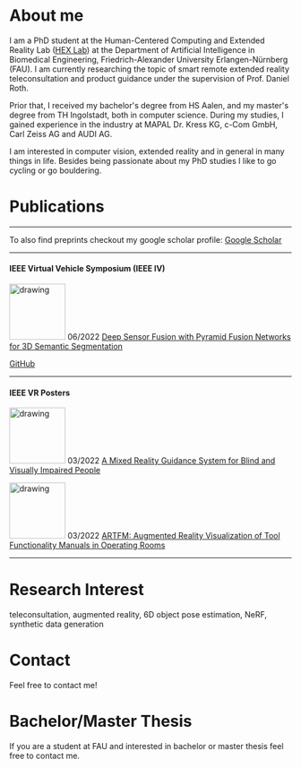 # About me

I am a PhD student at the Human-Centered Computing and Extended Reality Lab ([HEX Lab](https://www.hex.tf.fau.de/)) at the Department of Artificial Intelligence in Biomedical Engineering, Friedrich-Alexander University Erlangen-Nürnberg (FAU). I am currently researching the topic of smart remote extended reality teleconsultation and product guidance under the supervision of Prof. Daniel Roth. 

Prior that, I received my bachelor's degree from HS Aalen, and my master's degree from TH Ingolstadt, both in computer science. During my studies, I gained experience in the industry at MAPAL Dr. Kress KG, c-Com GmbH, Carl Zeiss AG and AUDI AG.

I am interested in computer vision, extended reality and in general in many things in life. Besides being passionate about my PhD studies I like to go cycling or go bouldering.

# Publications

-------------------

To also find preprints checkout my google scholar profile: [Google Scholar](https://scholar.google.de/citations?user=1tKoj0EAAAAJ&hl=de)

-------------------

#### IEEE Virtual Vehicle Symposium (IEEE IV)

<img src="https://github.com/HannahHaensen/hannahhaensen.github.io/assets/22636930/80184232-0e85-4b26-967a-fa62b517adb3" alt="drawing" style="width:100px;"/> 06/2022 [Deep Sensor Fusion with Pyramid Fusion Networks for 3D Semantic Segmentation](https://ieeexplore.ieee.org/stamp/stamp.jsp?arnumber=9827113)

[GitHub](https://hannahhaensen.github.io/pyfu/)

-------------------

#### IEEE VR Posters

<img src="https://github.com/HannahHaensen/hannahhaensen.github.io/assets/22636930/2340df9b-920a-4378-8fa1-956ba771fd79" alt="drawing" style="width:100px;"/> 03/2022  [A Mixed Reality Guidance System for Blind and Visually Impaired People](https://ieeexplore.ieee.org/abstract/document/9757681)     

<img src="https://github.com/HannahHaensen/hannahhaensen.github.io/assets/22636930/42a2da46-a9e9-41e6-83e8-c01f7bca38ba" alt="drawing" style="width:100px;"/> 03/2022  [ARTFM: Augmented Reality Visualization of Tool Functionality Manuals in Operating Rooms](https://ieeexplore.ieee.org/abstract/document/9757491)    

-------------------


# Research Interest

teleconsultation, augmented reality, 6D object pose estimation, NeRF, synthetic data generation

# Contact

Feel free to contact me! 

# Bachelor/Master Thesis

If you are a student at FAU and interested in bachelor or master thesis feel free to contact me. 

